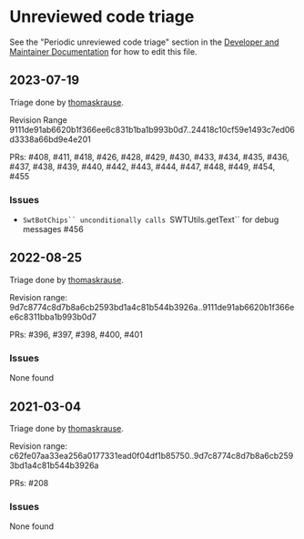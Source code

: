# Unreviewed code triage

See the "Periodic unreviewed code triage" section in the [Developer and Maintainer Documentation](https://hexatomic.github.io/hexatomic/dev/) for how to edit this file.

## 2023-07-19 

Triage done by [thomaskrause](https://github.com/thomaskrause/).

Revision Range 9111de91ab6620b1f366ee6c831b1ba1b993b0d7..24418c10cf59e1493c7ed06d3338a66bd9e4e201

PRs: #408, #411, #418, #426, #428, #429, #430, #433, #434, #435, #436, #437,
#438, #439, #440, #442, #443, #444, #447, #448, #449, #454, #455

### Issues

- `SwtBotChips`` unconditionally calls `SWTUtils.getText`` for debug messages #456 

## 2022-08-25

Triage done by [thomaskrause](https://github.com/thomaskrause/).

Revision range: 9d7c8774c8d7b8a6cb2593bd1a4c81b544b3926a..9111de91ab6620b1f366ee6c8311bba1b993b0d7

PRs: #396, #397, #398, #400, #401

### Issues

None found

## 2021-03-04

Triage done by [thomaskrause](https://github.com/thomaskrause/).

Revision range: c62fe07aa33ea256a0177331ead0f04df1b85750..9d7c8774c8d7b8a6cb2593bd1a4c81b544b3926a

PRs: #208

### Issues

None found
